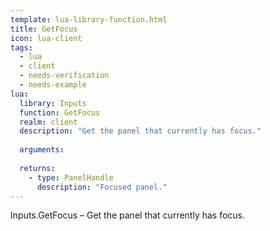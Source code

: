 ```yaml
---
template: lua-library-function.html
title: GetFocus
icon: lua-client
tags:
  - lua
  - client
  - needs-verification
  - needs-example
lua:
  library: Inputs
  function: GetFocus
  realm: client
  description: "Get the panel that currently has focus."
  
  arguments:
  
  returns:
    - type: PanelHandle
      description: "Focused panel."
---
```


<div class="lua__search__keywords">
Inputs.GetFocus &#x2013; Get the panel that currently has focus.
</div>
